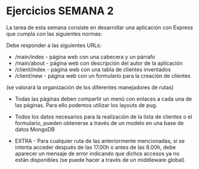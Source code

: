 # Ejercicios SEMANA 2

La tarea de esta semana consiste en desarrollar una aplicación con Express que cumpla con las siguientes
normas:

Debe responder a las siguientes URLs:

-   /main/index - página web con una cabecera y un párrafo
-   /main/about - página web con descripción del autor de la aplicación
-   /client/index - página web con una tabla de clientes inventados
-   /client/new - página web con un formulario para la creación de clientes

(se valorará la organización de los diferentes manejadores de rutas)

-   Todas las páginas deben compartir un menú con enlaces a cada una de las páginas. Para ello podemos
    utilizar los layouts de pug.

-   Todos los datos necesarios para la realización de la lista de clientes o el formulario, pueden obtenerse a
    través de un modelo en una base de datos MongoDB

-   EXTRA - Para cualquier ruta de las anteriormente mencionadas, si se intenta acceder después de las
    17.00h o antes de las 8.00h, debe aparecer un mensaje de error indicando que dichos accesos ya no están
    disponibles (se puede hacer a través de un middleware global)